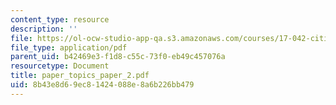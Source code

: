 ```yaml
---
content_type: resource
description: ''
file: https://ol-ocw-studio-app-qa.s3.amazonaws.com/courses/17-042-citizenship-and-pluralism-fall-2003/8b43e8d69ec81424088e8a6b226bb479_paper_topics_paper_2.pdf
file_type: application/pdf
parent_uid: b42469e3-f1d8-c55c-73f0-eb49c457076a
resourcetype: Document
title: paper_topics_paper_2.pdf
uid: 8b43e8d6-9ec8-1424-088e-8a6b226bb479
---
```

